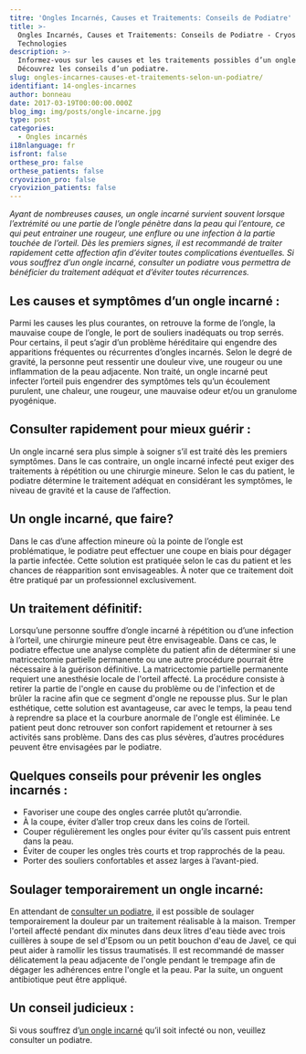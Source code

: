 ```yaml
---
titre: 'Ongles Incarnés, Causes et Traitements: Conseils de Podiatre'
title: >-
  Ongles Incarnés, Causes et Traitements: Conseils de Podiatre - Cryos
  Technologies
description: >-
  Informez-vous sur les causes et les traitements possibles d’un ongle incarné.
  Découvrez les conseils d’un podiatre.
slug: ongles-incarnes-causes-et-traitements-selon-un-podiatre/
identifiant: 14-ongles-incarnes
author: bonneau
date: 2017-03-19T00:00:00.000Z
blog_img: img/posts/ongle-incarne.jpg
type: post
categories:
  - Ongles incarnés
i18nlanguage: fr
isfront: false
orthese_pro: false
orthese_patients: false
cryovizion_pro: false
cryovizion_patients: false
---
```


*Ayant de nombreuses causes, un ongle incarné survient souvent lorsque l’extrémité ou une partie de l’ongle pénètre dans la peau qui l’entoure, ce qui peut entrainer une rougeur, une enflure ou une infection à la partie touchée de l’orteil. Dès les premiers signes, il est recommandé de traiter rapidement cette affection afin d’éviter toutes complications éventuelles. Si vous souffrez d’un ongle incarné, consulter un podiatre vous permettra de bénéficier du traitement adéquat et d’éviter toutes récurrences.*

## Les causes et symptômes d’un ongle incarné :

Parmi les causes les plus courantes, on retrouve la forme de l’ongle, la mauvaise coupe de l’ongle, le port de souliers inadéquats ou trop serrés. Pour certains, il peut s’agir d’un problème héréditaire qui engendre des apparitions fréquentes ou récurrentes d’ongles incarnés. Selon le degré de gravité, la personne peut ressentir une douleur vive, une rougeur ou une inflammation de la peau adjacente. Non traité, un ongle incarné peut infecter l’orteil puis engendrer des symptômes tels qu’un écoulement purulent, une chaleur, une rougeur, une mauvaise odeur et/ou un granulome pyogénique.

## Consulter rapidement pour mieux guérir :

Un ongle incarné sera plus simple à soigner s’il est traité dès les premiers symptômes. Dans le cas contraire, un ongle incarné infecté peut exiger des traitements à répétition ou une chirurgie mineure. Selon le cas du patient, le podiatre détermine le traitement adéquat en considérant les symptômes, le niveau de gravité et la cause de l’affection.

## Un ongle incarné, que faire?

Dans le cas d’une affection mineure où la pointe de l’ongle est problématique, le podiatre peut effectuer une coupe en biais pour dégager la partie infectée. Cette solution est pratiquée selon le cas du patient et les chances de réapparition sont envisageables. À noter que ce traitement doit être pratiqué par un professionnel exclusivement.

## Un traitement définitif:

Lorsqu’une personne souffre d’ongle incarné à répétition ou d’une infection à l’orteil, une chirurgie mineure peut être envisageable. Dans ce cas, le podiatre effectue une analyse complète du patient afin de déterminer si une matricectomie partielle permanente ou une autre procédure pourrait être nécessaire à la guérison définitive. La matricectomie partielle permanente requiert une anesthésie locale de l'orteil affecté. La procédure consiste à retirer la partie de l'ongle en cause du problème ou de l'infection et de brûler la racine afin que ce segment d'ongle ne repousse plus. Sur le plan esthétique, cette solution est avantageuse, car avec le temps, la peau tend à reprendre sa place et la courbure anormale de l'ongle est éliminée. Le patient peut donc retrouver son confort rapidement et retourner à ses activités sans problème. Dans des cas plus sévères, d’autres procédures peuvent être envisagées par le podiatre.

## Quelques conseils pour prévenir les ongles incarnés :

- Favoriser une coupe des ongles carrée plutôt qu’arrondie.
- À la coupe, éviter d’aller trop creux dans les coins de l’orteil.
- Couper régulièrement les ongles pour éviter qu’ils cassent puis entrent dans la peau.
- Éviter de couper les ongles très courts et trop rapprochés de la peau.
- Porter des souliers confortables et assez larges à l’avant-pied.

## Soulager temporairement un ongle incarné:

En attendant de [consulter un podiatre](http://www.cryos.com/trouver-une-clinique/), il est possible de soulager temporairement la douleur par un traitement réalisable à la maison. Tremper l'orteil affecté pendant dix minutes dans deux litres d'eau tiède avec trois cuillères à soupe de sel d'Epsom ou un petit bouchon d'eau de Javel<i>,</i> ce qui peut aider à ramollir les tissus traumatisés. Il est recommandé de masser délicatement la peau adjacente de l'ongle pendant le trempage afin de dégager les adhérences entre l'ongle et la peau. Par la suite, un onguent antibiotique peut être appliqué.

## Un conseil judicieux :

Si vous souffrez d’[un ongle incarné](http://www.cryos.com/categories/ongles-incarnes/) qu’il soit infecté ou non, veuillez consulter un podiatre.
